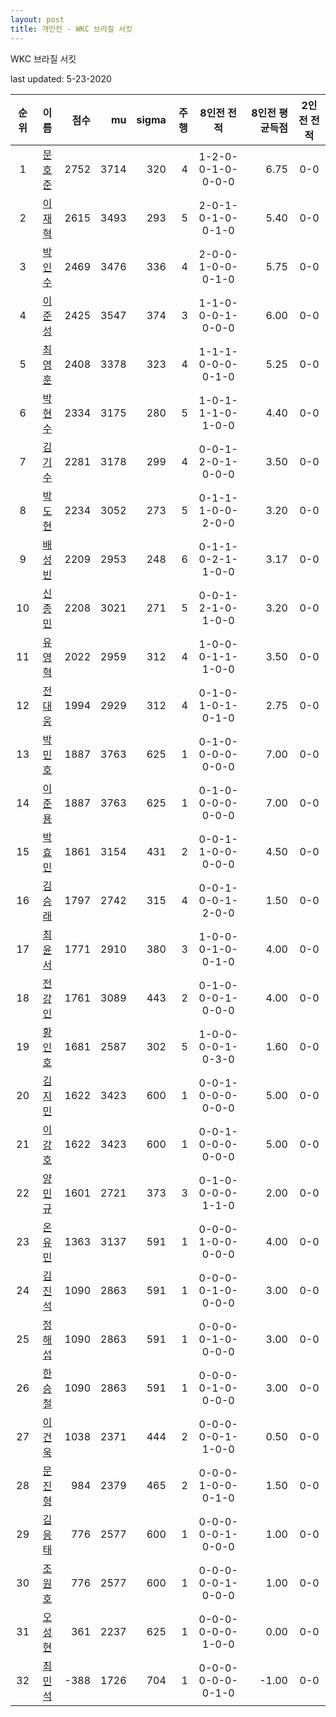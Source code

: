```yaml
---
layout: post
title: 개인전 - WKC 브라질 서킷
---
```


WKC 브라질 서킷

last updated: 5-23-2020

| 순위 | 이름 | 점수 | mu | sigma | 주행 | 8인전 전적 | 8인전 평균득점 | 2인전 전적 |
|:---:|:---:|---:|---:|---:|---:|:---:|---:|:---:|
| 1 | [문호준](../munhojun) | 2752 | 3714 | 320 | 4 | 1-2-0-0-1-0-0-0-0 | 6.75 | 0-0 |
| 2 | [이재혁](../ijaehyeok) | 2615 | 3493 | 293 | 5 | 2-0-1-0-1-0-0-1-0 | 5.40 | 0-0 |
| 3 | [박인수](../bakinsu) | 2469 | 3476 | 336 | 4 | 2-0-0-1-0-0-0-1-0 | 5.75 | 0-0 |
| 4 | [이준성](../ijunseong) | 2425 | 3547 | 374 | 3 | 1-1-0-0-0-1-0-0-0 | 6.00 | 0-0 |
| 5 | [최영훈](../choiyeonghun) | 2408 | 3378 | 323 | 4 | 1-1-1-0-0-0-0-1-0 | 5.25 | 0-0 |
| 6 | [박현수](../bakhyeonsu) | 2334 | 3175 | 280 | 5 | 1-0-1-1-1-0-1-0-0 | 4.40 | 0-0 |
| 7 | [김기수](../gimgisu) | 2281 | 3178 | 299 | 4 | 0-0-1-2-0-1-0-0-0 | 3.50 | 0-0 |
| 8 | [박도현](../bakdohyeon) | 2234 | 3052 | 273 | 5 | 0-1-1-1-0-0-2-0-0 | 3.20 | 0-0 |
| 9 | [배성빈](../baeseongbin) | 2209 | 2953 | 248 | 6 | 0-1-1-0-2-1-1-0-0 | 3.17 | 0-0 |
| 10 | [신종민](../shinjongmin) | 2208 | 3021 | 271 | 5 | 0-0-1-2-1-0-1-0-0 | 3.20 | 0-0 |
| 11 | [유영혁](../yuyeonghyeok) | 2022 | 2959 | 312 | 4 | 1-0-0-0-1-1-1-0-0 | 3.50 | 0-0 |
| 12 | [전대웅](../jeondaewoong) | 1994 | 2929 | 312 | 4 | 0-1-0-1-0-1-0-1-0 | 2.75 | 0-0 |
| 13 | [박민호](../bakminho) | 1887 | 3763 | 625 | 1 | 0-1-0-0-0-0-0-0-0 | 7.00 | 0-0 |
| 14 | [이준용](../ijunyong) | 1887 | 3763 | 625 | 1 | 0-1-0-0-0-0-0-0-0 | 7.00 | 0-0 |
| 15 | [박효민](../bakhyomin) | 1861 | 3154 | 431 | 2 | 0-0-1-1-0-0-0-0-0 | 4.50 | 0-0 |
| 16 | [김승래](../gimseungrae) | 1797 | 2742 | 315 | 4 | 0-0-1-0-0-1-2-0-0 | 1.50 | 0-0 |
| 17 | [최윤서](../choiyunseo) | 1771 | 2910 | 380 | 3 | 1-0-0-0-1-0-0-1-0 | 4.00 | 0-0 |
| 18 | [전강인](../jeongangin) | 1761 | 3089 | 443 | 2 | 0-1-0-0-0-1-0-0-0 | 4.00 | 0-0 |
| 19 | [황인호](../hwanginho) | 1681 | 2587 | 302 | 5 | 1-0-0-0-0-1-0-3-0 | 1.60 | 0-0 |
| 20 | [김지민](../gimjimin) | 1622 | 3423 | 600 | 1 | 0-0-1-0-0-0-0-0-0 | 5.00 | 0-0 |
| 21 | [이강호](../igangho) | 1622 | 3423 | 600 | 1 | 0-0-1-0-0-0-0-0-0 | 5.00 | 0-0 |
| 22 | [양민규](../yangmingyu) | 1601 | 2721 | 373 | 3 | 0-1-0-0-0-0-1-1-0 | 2.00 | 0-0 |
| 23 | [온유민](../onyumin) | 1363 | 3137 | 591 | 1 | 0-0-0-1-0-0-0-0-0 | 4.00 | 0-0 |
| 24 | [김진석](../gimjinseok) | 1090 | 2863 | 591 | 1 | 0-0-0-0-1-0-0-0-0 | 3.00 | 0-0 |
| 25 | [정해섭](../jeonghaeseop) | 1090 | 2863 | 591 | 1 | 0-0-0-0-1-0-0-0-0 | 3.00 | 0-0 |
| 26 | [한승철](../hanseungcheol) | 1090 | 2863 | 591 | 1 | 0-0-0-0-1-0-0-0-0 | 3.00 | 0-0 |
| 27 | [이건욱](../igeonuk) | 1038 | 2371 | 444 | 2 | 0-0-0-0-0-1-1-0-0 | 0.50 | 0-0 |
| 28 | [문진형](../munjinhyeong) | 984 | 2379 | 465 | 2 | 0-0-0-1-0-0-0-1-0 | 1.50 | 0-0 |
| 29 | [김응태](../gimeungtae) | 776 | 2577 | 600 | 1 | 0-0-0-0-0-1-0-0-0 | 1.00 | 0-0 |
| 30 | [조원호](../jowonho) | 776 | 2577 | 600 | 1 | 0-0-0-0-0-1-0-0-0 | 1.00 | 0-0 |
| 31 | [오성현](../oseonghyeon) | 361 | 2237 | 625 | 1 | 0-0-0-0-0-0-1-0-0 | 0.00 | 0-0 |
| 32 | [최민석](../choiminseok) | -388 | 1726 | 704 | 1 | 0-0-0-0-0-0-0-1-0 | -1.00 | 0-0 |
